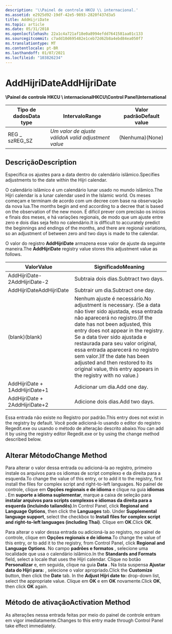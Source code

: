 ```yaml
---
description: '\\Painel de controle HKCU \\ internacional.'
ms.assetid: e2925d92-19df-42e5-9893-2820f437d3a5
title: AddHijriDate
ms.topic: article
ms.date: 05/31/2018
ms.openlocfilehash: 22a1c4a721af18e0a8994efdd7641581aa01c133
ms.sourcegitcommit: c7add10d695482e1ceb72d62b8a4ebd84ea050f7
ms.translationtype: MT
ms.contentlocale: pt-BR
ms.lasthandoff: 01/07/2021
ms.locfileid: "103826234"
---
```

# <a name="addhijridate"></a><span data-ttu-id="9e890-103">AddHijriDate</span><span class="sxs-lookup"><span data-stu-id="9e890-103">AddHijriDate</span></span>

<span data-ttu-id="9e890-104">**\\Painel de controle HKCU \\ internacional**</span><span class="sxs-lookup"><span data-stu-id="9e890-104">**HKCU\\Control Panel\\International**</span></span>



| <span data-ttu-id="9e890-105">Tipo de dados</span><span class="sxs-lookup"><span data-stu-id="9e890-105">Data type</span></span> | <span data-ttu-id="9e890-106">Intervalo</span><span class="sxs-lookup"><span data-stu-id="9e890-106">Range</span></span>                      | <span data-ttu-id="9e890-107">Valor padrão</span><span class="sxs-lookup"><span data-stu-id="9e890-107">Default value</span></span> |
|-----------|----------------------------|---------------|
| <span data-ttu-id="9e890-108">REG \_ sz</span><span class="sxs-lookup"><span data-stu-id="9e890-108">REG\_SZ</span></span>   | <span data-ttu-id="9e890-109">*Um valor de ajuste válido*</span><span class="sxs-lookup"><span data-stu-id="9e890-109">*A valid adjustment value*</span></span> | <span data-ttu-id="9e890-110">(Nenhuma)</span><span class="sxs-lookup"><span data-stu-id="9e890-110">(None)</span></span>        |



 

## <a name="description"></a><span data-ttu-id="9e890-111">Descrição</span><span class="sxs-lookup"><span data-stu-id="9e890-111">Description</span></span>

<span data-ttu-id="9e890-112">Especifica os ajustes para a data dentro do calendário islâmico.</span><span class="sxs-lookup"><span data-stu-id="9e890-112">Specifies adjustments to the date within the Hijri calendar.</span></span>

<span data-ttu-id="9e890-113">O calendário islâmico é um calendário lunar usado no mundo islâmico.</span><span class="sxs-lookup"><span data-stu-id="9e890-113">The Hijri calendar is a lunar calendar used in the Islamic world.</span></span> <span data-ttu-id="9e890-114">Os meses começam e terminam de acordo com um decree com base na observação da nova lua.</span><span class="sxs-lookup"><span data-stu-id="9e890-114">The months begin and end according to a decree that is based on the observation of the new moon.</span></span> <span data-ttu-id="9e890-115">É difícil prever com precisão os inícios e finais dos meses, e há variações regionais, de modo que um ajuste entre zero e dois dias seja feito no calendário.</span><span class="sxs-lookup"><span data-stu-id="9e890-115">It is difficult to accurately predict the beginnings and endings of the months, and there are regional variations, so an adjustment of between zero and two days is made to the calendar.</span></span>

<span data-ttu-id="9e890-116">O valor do registro **AddHijriDate** armazena esse valor de ajuste da seguinte maneira.</span><span class="sxs-lookup"><span data-stu-id="9e890-116">The **AddHijriDate** registry value stores this adjustment value as follows.</span></span>



| <span data-ttu-id="9e890-117">Valor</span><span class="sxs-lookup"><span data-stu-id="9e890-117">Value</span></span>          | <span data-ttu-id="9e890-118">Significado</span><span class="sxs-lookup"><span data-stu-id="9e890-118">Meaning</span></span>                                                                                                                                                                                                                               |
|----------------|---------------------------------------------------------------------------------------------------------------------------------------------------------------------------------------------------------------------------------------|
| <span data-ttu-id="9e890-119">AddHijriDate-2</span><span class="sxs-lookup"><span data-stu-id="9e890-119">AddHijriDate-2</span></span> | <span data-ttu-id="9e890-120">Subtraia dois dias.</span><span class="sxs-lookup"><span data-stu-id="9e890-120">Subtract two days.</span></span>                                                                                                                                                                                                                    |
| <span data-ttu-id="9e890-121">AddHijriDate</span><span class="sxs-lookup"><span data-stu-id="9e890-121">AddHijriDate</span></span>   | <span data-ttu-id="9e890-122">Subtrair um dia.</span><span class="sxs-lookup"><span data-stu-id="9e890-122">Subtract one day.</span></span>                                                                                                                                                                                                                     |
| <span data-ttu-id="9e890-123">(blank)</span><span class="sxs-lookup"><span data-stu-id="9e890-123">(blank)</span></span>        | <span data-ttu-id="9e890-124">Nenhum ajuste é necessário.</span><span class="sxs-lookup"><span data-stu-id="9e890-124">No adjustment is necessary.</span></span> <span data-ttu-id="9e890-125">(Se a data não tiver sido ajustada, essa entrada não aparecerá no registro.</span><span class="sxs-lookup"><span data-stu-id="9e890-125">(If the date has not been adjusted, this entry does not appear in the registry.</span></span> <span data-ttu-id="9e890-126">Se a data tiver sido ajustada e restaurada para seu valor original, essa entrada aparecerá no registro sem valor.)</span><span class="sxs-lookup"><span data-stu-id="9e890-126">If the date has been adjusted and then restored to its original value, this entry appears in the registry with no value.)</span></span> |
| <span data-ttu-id="9e890-127">AddHijriDate + 1</span><span class="sxs-lookup"><span data-stu-id="9e890-127">AddHijriDate+1</span></span> | <span data-ttu-id="9e890-128">Adicionar um dia.</span><span class="sxs-lookup"><span data-stu-id="9e890-128">Add one day.</span></span>                                                                                                                                                                                                                          |
| <span data-ttu-id="9e890-129">AddHijriDate + 2</span><span class="sxs-lookup"><span data-stu-id="9e890-129">AddHijriDate+2</span></span> | <span data-ttu-id="9e890-130">Adicione dois dias.</span><span class="sxs-lookup"><span data-stu-id="9e890-130">Add two days.</span></span>                                                                                                                                                                                                                         |



 

<span data-ttu-id="9e890-131">Essa entrada não existe no Registro por padrão.</span><span class="sxs-lookup"><span data-stu-id="9e890-131">This entry does not exist in the registry by default.</span></span> <span data-ttu-id="9e890-132">Você pode adicioná-lo usando o editor do registro Regedit.exe ou usando o método de alteração descrito abaixo.</span><span class="sxs-lookup"><span data-stu-id="9e890-132">You can add it by using the registry editor Regedit.exe or by using the change method described below.</span></span>

## <a name="change-method"></a><span data-ttu-id="9e890-133">Alterar Método</span><span class="sxs-lookup"><span data-stu-id="9e890-133">Change Method</span></span>

<span data-ttu-id="9e890-134">Para alterar o valor dessa entrada ou adicioná-la ao registro, primeiro instale os arquivos para os idiomas de script complexo e da direita para a esquerda.</span><span class="sxs-lookup"><span data-stu-id="9e890-134">To change the value of this entry, or to add it to the registry, first install the files for complex script and right-to-left languages.</span></span> <span data-ttu-id="9e890-135">No painel de controle, clique em **Opções regionais e de idioma** e clique na guia **idiomas** . Em **suporte a idioma suplementar**, marque a caixa de seleção para **instalar arquivos para scripts complexos e idiomas da direita para a esquerda (incluindo tailandês)**.</span><span class="sxs-lookup"><span data-stu-id="9e890-135">In Control Panel, click **Regional and Language Options**, then click the **Languages** tab. Under **Supplemental language support**, select the checkbox to **Install files for complex script and right-to-left languages (including Thai)**.</span></span> <span data-ttu-id="9e890-136">Clique em **OK**.</span><span class="sxs-lookup"><span data-stu-id="9e890-136">Click **OK**.</span></span>

<span data-ttu-id="9e890-137">Para alterar o valor dessa entrada ou adicioná-la ao registro, no painel de controle, clique em **Opções regionais e de idioma**.</span><span class="sxs-lookup"><span data-stu-id="9e890-137">To change the value of this entry, or to add it to the registry, from Control Panel, click **Regional and Language Options**.</span></span> <span data-ttu-id="9e890-138">No campo **padrões e formatos** , selecione uma localidade que usa o calendário islâmico.</span><span class="sxs-lookup"><span data-stu-id="9e890-138">In the **Standards and Formats** field, select a locale that uses the Hijri calendar.</span></span> <span data-ttu-id="9e890-139">Clique no botão **Personalizar** e, em seguida, clique na guia **Data** . Na lista suspensa **Ajustar data do Hijri para:** , selecione o valor apropriado.</span><span class="sxs-lookup"><span data-stu-id="9e890-139">Click the **Customize** button, then click the **Date** tab. In the **Adjust Hijri date to:** drop-down list, select the appropriate value.</span></span> <span data-ttu-id="9e890-140">Clique em **OK** e em **OK** novamente.</span><span class="sxs-lookup"><span data-stu-id="9e890-140">Click **OK**, then click **OK** again.</span></span>

## <a name="activation-method"></a><span data-ttu-id="9e890-141">Método de ativação</span><span class="sxs-lookup"><span data-stu-id="9e890-141">Activation Method</span></span>

<span data-ttu-id="9e890-142">As alterações nessa entrada feitas por meio do painel de controle entram em vigor imediatamente.</span><span class="sxs-lookup"><span data-stu-id="9e890-142">Changes to this entry made through Control Panel take effect immediately.</span></span>

 

 



